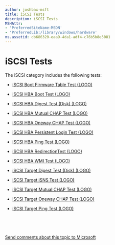 ```yaml
---
author: joshbax-msft
title: iSCSI Tests
description: iSCSI Tests
MSHAttr:
- 'PreferredSiteName:MSDN'
- 'PreferredLib:/library/windows/hardware'
ms.assetid: db686320-eaa9-4da1-adf4-c76b5b8e3081
---
```


# iSCSI Tests


The iSCSI category includes the following tests:

-   [iSCSI Boot Firmware Table Test (LOGO)](iscsi-boot-firmware-table-test--logo-1ee9439d-57ad-475b-ba5b-1bc4ecbf2c0a.md)

-   [iSCSI HBA Boot Test (LOGO)](iscsi-hba-boot-test--logo-ca7ad4d0-6950-4e2d-bdfe-b80c7873ba90.md)

-   [iSCSI HBA Digest Test (Disk) (LOGO)](iscsi-hba-digest-test--disk---logo-ca54f2b9-d56f-4ffa-ba43-b03b3e8806c8.md)

-   [iSCSI HBA Mutual CHAP Test (LOGO)](iscsi-hba-mutual-chap-test--logo-983dfea3-17ae-42e6-bb11-13b84cf5f3b4.md)

-   [iSCSI HBA Oneway CHAP Test (LOGO)](iscsi-hba-oneway-chap-test--logo-85c50030-4ecd-412c-93d5-31b034d992c9.md)

-   [iSCSI HBA Persistent Login Test (LOGO)](iscsi-hba-persistent-login-test--logo-28885b09-7d61-431a-a376-dade735e5f6c.md)

-   [iSCSI HBA Ping Test (LOGO)](iscsi-hba-ping-test--logo-ee9806b5-8fd6-407e-9ea7-cb10cde15b3b.md)

-   [iSCSI HBA RedirectionTest (LOGO)](iscsi-hba-redirectiontest--logo-ee64d1b0-f1ad-4219-83ad-53d529ba55b1.md)

-   [iSCSI HBA WMI Test (LOGO)](iscsi-hba-wmi-test--logo-82ab5665-a677-44b4-afe3-7111c0ce7740.md)

-   [iSCSI Target Digest Test (Disk) (LOGO)](iscsi-target-digest-test--disk---logo-d6c3fba5-ba8b-42d4-802f-893d9ece70ca.md)

-   [iSCSI Target iSNS Test (LOGO)](iscsi-target-isns-test--logo-ec501820-424e-4415-81ed-6a62005ec451.md)

-   [iSCSI Target Mutual CHAP Test (LOGO)](iscsi-target-mutual-chap-test--logo-aaaef499-a81a-47c0-8ab4-1641201ece07.md)

-   [iSCSI Target Oneway CHAP Test (LOGO)](iscsi-target-oneway-chap-test--logo-05d68586-6fe7-4a2f-916a-ae6de6e1438d.md)

-   [iSCSI Target Ping Test (LOGO)](iscsi-target-ping-test--logo-a10563c7-73dc-4a1b-a002-a187f5696558.md)

 

 

[Send comments about this topic to Microsoft](mailto:wsddocfb@microsoft.com?subject=Documentation%20feedback%20%5Bp_hck\p_hck%5D:%20iSCSI%20Tests%20%20RELEASE:%20%284/27/2016%29&body=%0A%0APRIVACY%20STATEMENT%0A%0AWe%20use%20your%20feedback%20to%20improve%20the%20documentation.%20We%20don't%20use%20your%20email%20address%20for%20any%20other%20purpose,%20and%20we'll%20remove%20your%20email%20address%20from%20our%20system%20after%20the%20issue%20that%20you're%20reporting%20is%20fixed.%20While%20we're%20working%20to%20fix%20this%20issue,%20we%20might%20send%20you%20an%20email%20message%20to%20ask%20for%20more%20info.%20Later,%20we%20might%20also%20send%20you%20an%20email%20message%20to%20let%20you%20know%20that%20we've%20addressed%20your%20feedback.%0A%0AFor%20more%20info%20about%20Microsoft's%20privacy%20policy,%20see%20http://privacy.microsoft.com/default.aspx. "Send comments about this topic to Microsoft")




